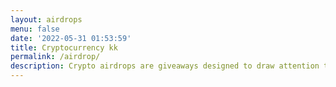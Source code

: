 ```yaml
---
layout: airdrops
menu: false
date: '2022-05-31 01:53:59'
title: Cryptocurrency kk
permalink: /airdrop/
description: Crypto airdrops are giveaways designed to draw attention to new tokens. Investors are attracted via the airdrops or rewarded for their loyalty. Anyone who enjoys a Crypto Airdrop can look forward to some free coins. 
---
```

